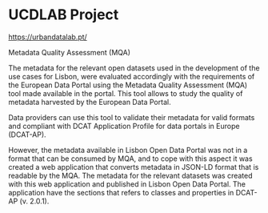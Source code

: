 # UCDLAB Project
https://urbandatalab.pt/

Metadata Quality Assessment (MQA)

The metadata for the relevant open datasets used in the development of the use cases for Lisbon, were evaluated accordingly with the requirements of the European Data Portal using the Metadata Quality Assessment (MQA) tool made available in the portal. This tool allows to study the quality of metadata harvested by the European Data Portal.

Data providers can use this tool to validate their metadata for valid formats and compliant with DCAT Application Profile for data portals in Europe (DCAT-AP).

However, the metadata available in Lisbon Open Data Portal was not in a format that can be consumed by MQA, and to cope with this aspect it was created a web application that converts metadata in JSON-LD format that is readable by the MQA. The metadata for the relevant datasets was created with this web application and published in Lisbon Open Data Portal. The application have the sections that refers to classes and properties in DCAT-AP (v. 2.0.1).
